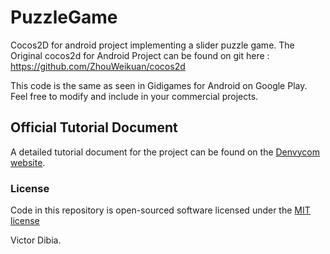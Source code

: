 PuzzleGame
==========

Cocos2D for android project implementing a slider puzzle game.
The Original cocos2d for Android Project can be found on git here : https://github.com/ZhouWeikuan/cocos2d


This code is the same as seen in Gidigames for Android on Google Play. Feel free to modify and include in your commercial projects.

## Official Tutorial Document

A detailed tutorial document for the project can be found on the [Denvycom website](http://denvycom.com/blog/step-by-step-guide-on-how-to-build-your-first-slider-puzzle-game-in-cocos2d-for-android-part-1/).

### License

Code in this repository is open-sourced software licensed under the [MIT license](http://opensource.org/licenses/MIT)



Victor Dibia.
